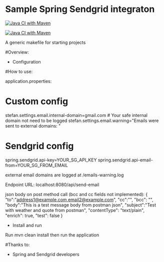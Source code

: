 Sample Spring Sendgrid integraton
===============

[![Java CI with Maven](https://github.com/bigsteve/sample-spring-sendgrid/actions/workflows/maven.yml/badge.svg?branch=main)](https://github.com/bigsteve/sample-spring-sendgrid/actions/workflows/maven.yml)

[![Java CI with Maven](https://github.com/bigsteve/my-spring-petclinic/actions/workflows/maven.yml/badge.svg?branch=bigsteve-patch-1)](https://github.com/bigsteve/my-spring-petclinic/actions/workflows/maven.yml)


A generic makefile for starting projects

#Overview:
* Configuration

#How to use:

application.properties:

# Custom config
stefan.settings.email.internal-domain=gmail.com # Your safe internal domain not need to be logged
stefan.settings.email.warning="Emails were sent to external domains: "

# Sendgrid config
spring.sendgrid.api-key=YOUR_SG_API_KEY
spring.sendgrid.api-email-from=YOUR_SG_FROM_EMAIL

external email domains are logged at /emails-warning.log



Endpoint URL:
localhost:8080/api/send-email

json body on post method call (bcc and cc fields not implemented):
{
    "to":"address1@example.com,email2@example.com",
    "cc":"",
    "bcc": "",
    "body":"This is a test message body from postman json",
    "subject":"Test with weather and quote from postman",
    "contentType": "text/plain",
    "enrich": true,
    "test": false
}


* Install and run

Run mvn clean install then run the application


#Thanks to:
* Spring and Sendgrid developers
